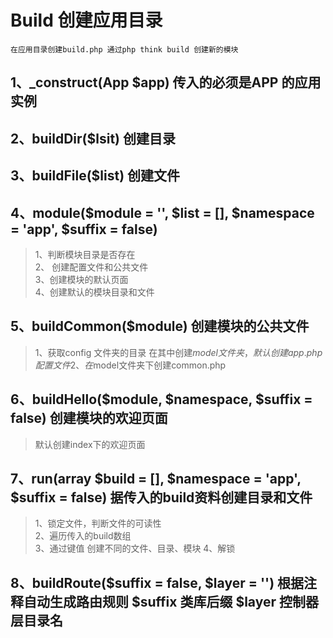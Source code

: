 # Build  创建应用目录
`在应用目录创建build.php 通过php think build 创建新的模块`
## 1、_construct(App $app) 传入的必须是APP 的应用实例

## 2、buildDir($lsit)  创建目录

## 3、buildFile($list) 创建文件
## 4、module($module = '', $list = [], $namespace = 'app', $suffix = false)
> 1、判断模块目录是否存在  
> 2、 创建配置文件和公共文件  
> 3、创建模块的默认页面    
> 4、创建默认的模块目录和文件  

## 5、buildCommon($module)  创建模块的公共文件
> 1、获取config 文件夹的目录 在其中创建$model 文件夹，默认创建app.php配置文件  
> 2、在$model文件夹下创建common.php

## 6、buildHello($module, $namespace, $suffix = false) 创建模块的欢迎页面   
> 默认创建index下的欢迎页面

## 7、run(array $build = [], $namespace = 'app', $suffix = false)  据传入的build资料创建目录和文件 

>1、锁定文件，判断文件的可读性  
> 2、遍历传入的build数组  
> 3、通过键值 创建不同的文件、目录、模块
> 4、解锁

## 8、buildRoute($suffix = false, $layer = '') 根据注释自动生成路由规则  $suffix 类库后缀  $layer  控制器层目录名




